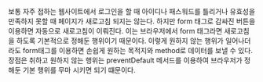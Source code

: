 보통 자주 접하는 웹사이트에서 로그인을 할 때 아이디나 패스워드를 틀리거나 유효성을 만족하지 못할 때 페이지가 새로고침 되지는 않는다. 하지만 form 태그로 감싸진 버튼을 이용하면 자동으로 새로고침이 이뤄진다. 이는 브라우저에서 form 태그라면 새로고침을 하도록 기본적으로 정해둔 행위이기 때문이다.
이렇게 원하지 않는 행위가 일어나더라도 form태그를 이용하면 손쉽게 원하는 목적지와 method로 데이터를 보낼 수 있다. 장점은 취하고 원하지 않는 행위는 preventDefault 메서드를 이용하여 브라우저가 정해둔 기본 행위를 무마 시키면 되기 떄문이다.